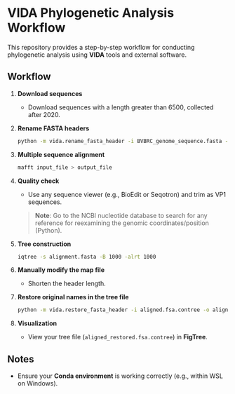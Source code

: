 # VIDA Phylogenetic Analysis Workflow

This repository provides a step-by-step workflow for conducting phylogenetic analysis using **VIDA** tools and external software.

## Workflow

1. **Download sequences**
   - Download sequences with a length greater than 6500, collected after 2020.

2. **Rename FASTA headers**
   ```bash
   python -m vida.rename_fasta_header -i BVBRC_genome_sequence.fasta -o renamed.fas -m renamed.map
   ```

3. **Multiple sequence alignment**
   ```bash
   mafft input_file > output_file
   ```

4. **Quality check**
   - Use any sequence viewer (e.g., BioEdit or Seqotron) and trim as VP1 sequences.

   > **Note**: Go to the NCBI nucleotide database to search for any reference for reexamining the genomic coordinates/position (Python).

5. **Tree construction**
   ```bash
   iqtree -s alignment.fasta -B 1000 -alrt 1000
   ```

6. **Manually modify the map file**
   - Shorten the header length.

7. **Restore original names in the tree file**
   ```bash
   python -m vida.restore_fasta_header -i aligned.fsa.contree -o aligned_restored.fsa.contree -m renamed_modified.map
   ```

8. **Visualization**
   - View your tree file (`aligned_restored.fsa.contree`) in **FigTree**.

## Notes

- Ensure your **Conda environment** is working correctly (e.g., within WSL on Windows).

